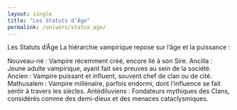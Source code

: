 ```yaml
---
layout: single
title: "Les Statuts d’Âge"
permalink: /univers/status_age/
---
```



Les Statuts d’Âge
La hiérarchie vampirique repose sur l’âge et la puissance :

Nouveau-né : Vampire récemment créé, encore lié à son Sire.
Ancilla : Jeune adulte vampirique, ayant fait ses preuves au sein de la société.
Ancien : Vampire puissant et influent, souvent chef de clan ou de cité.
Mathusalem : Vampire millénaire, parfois endormi, dont l’influence se fait sentir à travers les siècles.
Antédiluviens : Fondateurs mythiques des Clans, considérés comme des demi-dieux et des menaces cataclysmiques.
